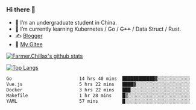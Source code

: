 ### Hi there 👋

- 🔭 I’m an undergraduate student in China.
- 🌱 I’m currently learning Kubernetes / Go / ~~C++~~ / Data Struct / Rust.
- ✍️ [Blogger](https://blog.farmer233.top)
- 🤔 [My Gitee](https://gitee.com/Farmer-chong)


[![Farmer.Chillax's github stats](https://github-readme-stats.vercel.app/api?username=FarmerChillax)](https://github.com/anuraghazra/github-readme-stats)

[![Top Langs](https://github-readme-stats.vercel.app/api/top-langs/?username=FarmerChillax&layout=compact&hide=html,css,javascript)](https://github.com/anuraghazra/github-readme-stats)


<a href="https://wakatime.com/@Farmer"> </a>
          <!--START_SECTION:waka-->

```txt
Go                         14 hrs 40 mins  ████████████▓░░░░░░░░░░░░   51.06 %
Vue.js                     5 hrs 22 mins   ████▓░░░░░░░░░░░░░░░░░░░░   18.73 %
Docker                     3 hrs 22 mins   ███░░░░░░░░░░░░░░░░░░░░░░   11.77 %
Makefile                   1 hr 28 mins    █▒░░░░░░░░░░░░░░░░░░░░░░░   05.13 %
YAML                       57 mins         █░░░░░░░░░░░░░░░░░░░░░░░░   03.36 %
```

<!--END_SECTION:waka-->



<!--
**Farmer-chong/Farmer-chong** is a ✨ _special_ ✨ repository because its `README.md` (this file) appears on your GitHub profile.

Here are some ideas to get you started:

- 🔭 I’m currently working on ...
- 🌱 I’m currently learning ...
- 👯 I’m looking to collaborate on ...
- 🤔 I’m looking for help with ...
- 💬 Ask me about ...
- 📫 How to reach me: ...
- 😄 Pronouns: ...
- ⚡ Fun fact: ...
-->
